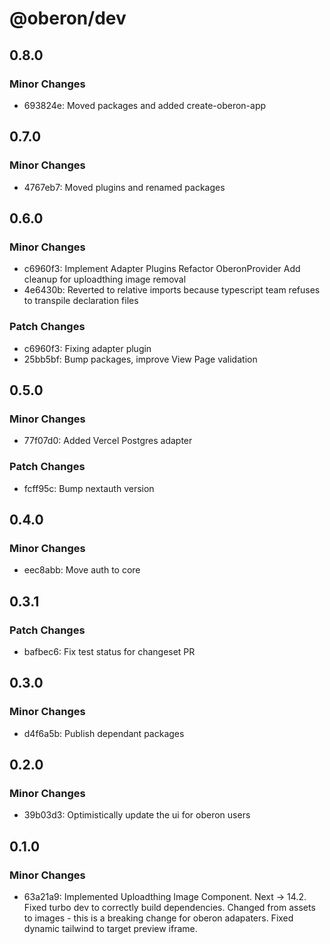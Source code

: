 # @oberon/dev

## 0.8.0

### Minor Changes

- 693824e: Moved packages and added create-oberon-app

## 0.7.0

### Minor Changes

- 4767eb7: Moved plugins and renamed packages

## 0.6.0

### Minor Changes

- c6960f3: Implement Adapter Plugins
  Refactor OberonProvider
  Add cleanup for uploadthing image removal
- 4e6430b: Reverted to relative imports because typescript team refuses to transpile declaration files

### Patch Changes

- c6960f3: Fixing adapter plugin
- 25bb5bf: Bump packages, improve View Page validation

## 0.5.0

### Minor Changes

- 77f07d0: Added Vercel Postgres adapter

### Patch Changes

- fcff95c: Bump nextauth version

## 0.4.0

### Minor Changes

- eec8abb: Move auth to core

## 0.3.1

### Patch Changes

- bafbec6: Fix test status for changeset PR

## 0.3.0

### Minor Changes

- d4f6a5b: Publish dependant packages

## 0.2.0

### Minor Changes

- 39b03d3: Optimistically update the ui for oberon users

## 0.1.0

### Minor Changes

- 63a21a9: Implemented Uploadthing Image Component.
  Next -> 14.2.
  Fixed turbo dev to correctly build dependencies.
  Changed from assets to images - this is a breaking change for oberon adapaters.
  Fixed dynamic tailwind to target preview iframe.
